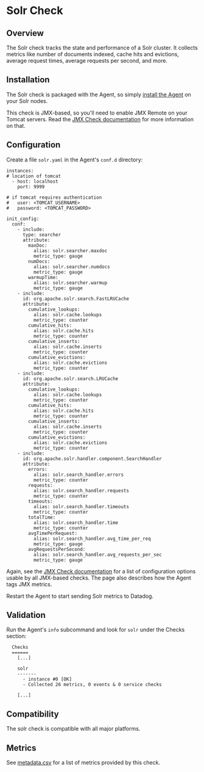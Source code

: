 # Solr Check

## Overview

The Solr check tracks the state and performance of a Solr cluster. It collects metrics like number of documents indexed, cache hits and evictions, average request times, average requests per second, and more.

## Installation

The Solr check is packaged with the Agent, so simply [install the Agent](https://app.datadoghq.com/account/settings#agent) on your Solr nodes.

This check is JMX-based, so you'll need to enable JMX Remote on your Tomcat servers. Read the [JMX Check documentation](http://docs.datadoghq.com/integrations/java/) for more information on that.

## Configuration

Create a file `solr.yaml` in the Agent's `conf.d` directory:

```
instances:
# location of tomcat
  - host: localhost
    port: 9999

# if tomcat requires authentication
#   user: <TOMCAT_USERNAME>
#   password: <TOMCAT_PASSWORD>

init_config:
  conf:
    - include:
      type: searcher
      attribute:
        maxDoc:
          alias: solr.searcher.maxdoc
          metric_type: gauge
        numDocs:
          alias: solr.searcher.numdocs
          metric_type: gauge
        warmupTime:
          alias: solr.searcher.warmup
          metric_type: gauge
    - include:
      id: org.apache.solr.search.FastLRUCache
      attribute:
        cumulative_lookups:
          alias: solr.cache.lookups
          metric_type: counter
        cumulative_hits:
          alias: solr.cache.hits
          metric_type: counter
        cumulative_inserts:
          alias: solr.cache.inserts
          metric_type: counter
        cumulative_evictions:
          alias: solr.cache.evictions
          metric_type: counter
    - include:
      id: org.apache.solr.search.LRUCache
      attribute:
        cumulative_lookups:
          alias: solr.cache.lookups
          metric_type: counter
        cumulative_hits:
          alias: solr.cache.hits
          metric_type: counter
        cumulative_inserts:
          alias: solr.cache.inserts
          metric_type: counter
        cumulative_evictions:
          alias: solr.cache.evictions
          metric_type: counter
    - include:
      id: org.apache.solr.handler.component.SearchHandler
      attribute:
        errors:
          alias: solr.search_handler.errors
          metric_type: counter
        requests:
          alias: solr.search_handler.requests
          metric_type: counter
        timeouts:
          alias: solr.search_handler.timeouts
          metric_type: counter
        totalTime:
          alias: solr.search_handler.time
          metric_type: counter
        avgTimePerRequest:
          alias: solr.search_handler.avg_time_per_req
          metric_type: gauge
        avgRequestsPerSecond:
          alias: solr.search_handler.avg_requests_per_sec
          metric_type: gauge
```

Again, see the [JMX Check documentation](http://docs.datadoghq.com/integrations/java/) for a list of configuration options usable by all JMX-based checks. The page also describes how the Agent tags JMX metrics.

Restart the Agent to start sending Solr metrics to Datadog.

## Validation

Run the Agent's `info` subcommand and look for `solr` under the Checks section:

```
  Checks
  ======
    [...]

    solr
    -------
      - instance #0 [OK]
      - Collected 26 metrics, 0 events & 0 service checks

    [...]
```

## Compatibility

The solr check is compatible with all major platforms.

## Metrics

See [metadata.csv](https://github.com/DataDog/integrations-core/blob/master/solr/metadata.csv) for a list of metrics provided by this check.
